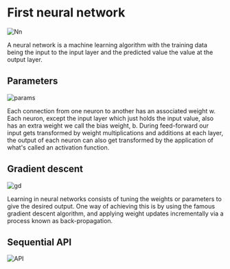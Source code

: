 # First neural network

![Nn](https://upload.wikimedia.org/wikipedia/commons/9/99/Neural_network_example.svg)

A neural network is a machine learning algorithm with the training data being the input to the input layer and the predicted value the value at the output layer. 

## Parameters

![params](https://qph.fs.quoracdn.net/main-qimg-c63faaef309939f9bfa4887b4ed537df)

Each connection from one neuron to another has an associated weight w. Each neuron, except the input layer which just holds the input value, also has an extra weight we call the bias weight, b. During feed-forward our input gets transformed by weight multiplications and additions at each layer, the output of each neuron can also get transformed by the application of what's called an activation function. 

## Gradient descent

![gd](http://rasbt.github.io/mlxtend/user_guide/general_concepts/gradient-optimization_files/ball.png)

Learning in neural networks consists of tuning the weights or parameters to give the desired output. One way of achieving this is by using the famous gradient descent algorithm, and applying weight updates incrementally via a process known as back-propagation.

## Sequential API

![API](https://miro.medium.com/max/567/1*ytBUCmhkAucJ5imsNfAyfQ.png)